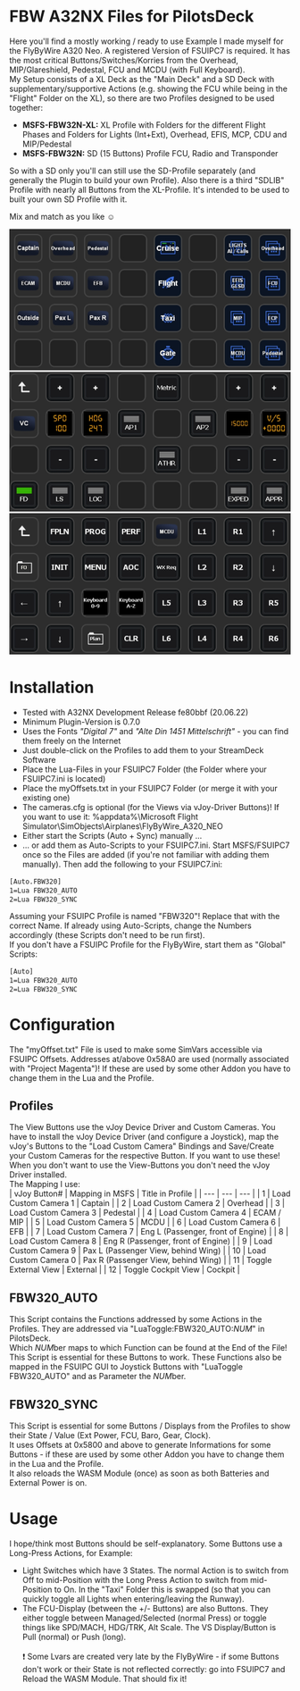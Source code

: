 # FBW A32NX Files for PilotsDeck
Here you'll find a mostly working / ready to use Example I made myself for the FlyByWire A320 Neo. A registered Version of FSUIPC7 is required. It has the most critical Buttons/Switches/Korries from the Overhead, MIP/Glareshield, Pedestal, FCU and MCDU (with Full Keyboard).<br/>
My Setup consists of a XL Deck as the "Main Deck" and a SD Deck with supplementary/supportive Actions (e.g. showing the FCU while being in the "Flight" Folder on the XL), so there are two Profiles designed to be used together:
- **MSFS-FBW32N-XL:** XL Profile with Folders for the different Flight Phases and Folders for Lights (Int+Ext), Overhead, EFIS, MCP, CDU and MIP/Pedestal
- **MSFS-FBW32N:** SD (15 Buttons) Profile FCU, Radio and Transponder<br/>

So with a SD only you'll can still use the SD-Profile separately (and generally the Plugin to build your own Profile). Also there is a third "SDLIB" Profile with nearly all Buttons from the XL-Profile. It's intended to be used to built your own SD Profile with it.

Mix and match as you like :relaxed:<br/>

![ExampleFNX00](../../img/ExampleFNX00.jpg)<br/>
![ExampleFBW00](../../img/ExampleFBW00.jpg)<br/>
![ExampleFNX02](../../img/ExampleFNX02.jpg)<br/>

# Installation
- Tested with A32NX Development Release fe80bbf (20.06.22)
- Minimum Plugin-Version is 0.7.0
- Uses the Fonts *"Digital 7"* and *"Alte Din 1451 Mittelschrift"* - you can find them freely on the Internet
- Just double-click on the Profiles to add them to your StreamDeck Software
- Place the Lua-Files in your FSUIPC7 Folder (the Folder where your FSUIPC7.ini is located)
- Place the myOffsets.txt in your FSUIPC7 Folder (or merge it with your existing one)
- The cameras.cfg is optional (for the Views via vJoy-Driver Buttons)! If you want to use it: %appdata%\Microsoft Flight Simulator\SimObjects\Airplanes\FlyByWire_A320_NEO
- Either start the Scripts (Auto + Sync) manually ...
- ... or add them as Auto-Scripts to your FSUIPC7.ini. Start MSFS/FSUIPC7 once so the Files are added (if you're not familiar with adding them manually). Then add the following to your FSUIPC7.ini:<br/>
```
[Auto.FBW320]
1=Lua FBW320_AUTO
2=Lua FBW320_SYNC
```
Assuming your FSUIPC Profile is named "FBW320"! Replace that with the correct Name. If already using Auto-Scripts, change the Numbers accordingly (these Scripts don't need to be run first).<br/>
If you don't have a FSUIPC Profile for the FlyByWire, start them as "Global" Scripts:
```
[Auto]
1=Lua FBW320_AUTO
2=Lua FBW320_SYNC
```

# Configuration
The "myOffset.txt" File is used to make some SimVars accessible via FSUIPC Offsets. Addresses at/above 0x58A0 are used (normally associated with "Project Magenta")! If these are used by some other Addon you have to change them in the Lua and the Profile.


## Profiles
The View Buttons use the vJoy Device Driver and Custom Cameras. You have to install the vJoy Device Driver (and configure a Joystick), map the vJoy's Buttons to the "Load Custom Camera" Bindings and Save/Create your Custom Cameras for the respective Button. If you want to use these! When you don't want to use the View-Buttons you don't need the vJoy Driver installed.<br/>
The Mapping I use:<br/>
| vJoy Button# | Mapping in MSFS | Title in Profile |
| --- | --- | --- | 
| 1 | Load Custom Camera 1 | Captain |
| 2 | Load Custom Camera 2 | Overhead |
| 3 | Load Custom Camera 3 | Pedestal |
| 4 | Load Custom Camera 4 | ECAM / MIP |
| 5 | Load Custom Camera 5 | MCDU |
| 6 | Load Custom Camera 6 | EFB |
| 7 | Load Custom Camera 7 | Eng L (Passenger, front of Engine) |
| 8 | Load Custom Camera 8 | Eng R (Passenger, front of Engine) |
| 9 | Load Custom Camera 9 | Pax L (Passenger View, behind Wing) |
| 10 | Load Custom Camera 0 | Pax R (Passenger View, behind Wing) |
| 11 | Toggle External View | External |
| 12 | Toggle Cockpit View | Cockpit |


## FBW320_AUTO
This Script contains the Functions addressed by some Actions in the Profiles. They are addressed via "LuaToggle:FBW320_AUTO:*NUM*" in PilotsDeck.<br/>
Which *NUM*ber maps to which Function can be found at the End of the File! This Script is essential for these Buttons to work. These Functions also be mapped in the FSUIPC GUI to Joystick Buttons with "LuaToggle FBW320_AUTO" and as Parameter the *NUM*ber.

## FBW320_SYNC
This Script is essential for some Buttons / Displays from the Profiles to show their State / Value (Ext Power, FCU, Baro, Gear, Clock).<br/>
It uses Offsets at 0x5800 and above to generate Informations for some Buttons - if these are used by some other Addon you have to change them in the Lua and the Profile.<br/>
It also reloads the WASM Module (once) as soon as both Batteries and External Power is on.

# Usage
I hope/think most Buttons should be self-explanatory. Some Buttons use a Long-Press Actions, for Example:<br/>
- Light Switches which have 3 States. The normal Action is to switch from Off to mid-Position with the Long Press Action to switch from mid-Position to On. In the "Taxi" Folder this is swapped (so that you can quickly toggle all Lights when entering/leaving the Runway).
- The FCU-Display (between the +/- Buttons) are also Buttons. They either toggle between Managed/Selected (normal Press) or toggle things like SPD/MACH, HDG/TRK, Alt Scale. The VS Display/Button is Pull (normal) or Push (long).<br/><br/>
❗ Some Lvars are created very late by the FlyByWire - if some Buttons don't work or their State is not reflected correctly: go into FSUIPC7 and Reload the WASM Module. That should fix it!
